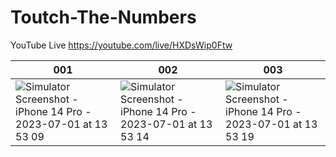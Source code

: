 # Toutch-The-Numbers

YouTube Live https://youtube.com/live/HXDsWip0Ftw

| 001 | 002 | 003 |
| -- | -- | -- |
| ![Simulator Screenshot - iPhone 14 Pro - 2023-07-01 at 13 53 09](https://github.com/tsuzukihashi/Toutch-The-Numbers/assets/19743978/41ec3725-64a8-4e29-a51b-531b6cc84a74) | ![Simulator Screenshot - iPhone 14 Pro - 2023-07-01 at 13 53 14](https://github.com/tsuzukihashi/Toutch-The-Numbers/assets/19743978/50fcb0dc-0aaa-4b39-8e46-e1c09c0089bb) | ![Simulator Screenshot - iPhone 14 Pro - 2023-07-01 at 13 53 19](https://github.com/tsuzukihashi/Toutch-The-Numbers/assets/19743978/7161be96-9934-47e5-a44f-c5296a19aac6) | 
